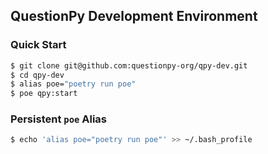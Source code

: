 ## QuestionPy Development Environment

### Quick Start

```sh
$ git clone git@github.com:questionpy-org/qpy-dev.git
$ cd qpy-dev
$ alias poe="poetry run poe"
$ poe qpy:start
```

### Persistent `poe` Alias

```sh
$ echo 'alias poe="poetry run poe"' >> ~/.bash_profile
```
